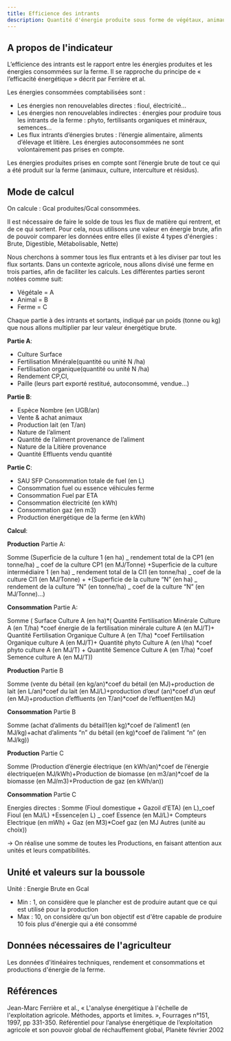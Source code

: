 ```yaml
---
title: Efficience des intrants
description: Quantité d'énergie produite sous forme de végétaux, animaux, énergie renouvelable pour 1 gigacalorie consommée 
---
```


## A propos de l'indicateur

L’efficience des intrants est le rapport entre les énergies produites et les énergies consommées sur la ferme. Il se rapproche du principe de « l’efficacité énergétique » décrit par Ferrière et al. 

Les énergies consommées comptabilisées sont : 
-	Les énergies non renouvelables directes : fioul, électricité…
-	Les énergies non renouvelables indirectes : énergies pour produire tous les intrants de la ferme : phyto, fertilisants organiques et minéraux, semences…
-	Les flux intrants d’énergies brutes : l’énergie alimentaire, aliments d’élevage et litière. Les énergies autoconsommées ne sont volontairement pas prises en compte.
  
Les énergies produites prises en compte sont l’énergie brute de tout ce qui a été produit sur la ferme (animaux, culture, interculture et résidus).

## Mode de calcul

On calcule : Gcal produites/Gcal consommées.

Il est nécessaire de faire le solde de tous les flux de matière qui rentrent, et de ce qui sortent. Pour cela, nous utilisons une valeur en énergie brute, afin de pouvoir comparer les données entre elles (il existe 4 types d'énergies : Brute, Digestible, Métabolisable, Nette)

Nous cherchons à sommer tous les flux entrants et à les diviser par tout les flux sortants. Dans un contexte agricole, nous allons divisé une ferme en trois parties, afin de faciliter les calculs. Les différentes parties seront notées comme suit:

- Végétale = A
- Animal = B
- Ferme = C

Chaque partie à des intrants et sortants, indiqué par un poids (tonne ou kg) que nous allons multiplier par leur valeur énergétique brute. 

**Partie A**:

- Culture Surface
- Fertilisation Minérale(quantité ou unité N /ha)
- Fertilisation organique(quantité ou unité N /ha)
- Rendement CP,CI,
- Paille (leurs part exporté restitué, autoconsommé, vendue…)

**Partie B**:

- Espèce Nombre (en UGB/an)
- Vente & achat animaux
- Production lait (en T/an)
- Nature de l’aliment
- Quantité de l’aliment provenance de l’aliment
- Nature de la Litière provenance
- Quantité Effluents vendu quantité

**Partie C**:

- SAU SFP Consommation totale de fuel (en L)
- Consommation fuel ou essence véhicules ferme
- Consommation Fuel par ETA
- Consommation électricité (en kWh)
- Consommation gaz (en m3)
- Production énergétique de la ferme (en kWh)

**Calcul**:

**Production** Partie A:

Somme (Superficie de la culture 1 (en ha) _ rendement total de la CP1 (en tonne/ha) _ coef de la culture CP1 (en MJ/Tonne) +Superficie de la culture intermédiaire 1 (en ha) _ rendement total de la CI1 (en tonne/ha) _ coef de la culture CI1 (en MJ/Tonne) + +(Superficie de la culture “N” (en ha) _ rendement de la culture ”N” (en tonne/ha) _ coef de la culture “N” (en MJ/Tonne)…)

**Consommation** Partie A:

Somme ( Surface Culture A (en ha)*( Quantité Fertilisation Minérale Culture A (en T/ha) *coef énergie de la fertilisation minérale culture A (en MJ/T)+ Quantité Fertilisation Organique Culture A (en T/ha) *coef Fertilisation Organique culture A (en MJ/T)+ Quantité phyto Culture A (en l/ha) *coef phyto culture A (en MJ/T) + Quantité Semence Culture A (en T/ha) \*coef Semence culture A (en MJ/T))

**Production** Partie B

Somme (vente du bétail (en kg/an)*coef du bétail (en MJ)+production de lait (en L/an)*coef du lait (en MJ/L)+production d’œuf (an)*coef d’un œuf (en MJ)+production d’effluents (en T/an)*coef de l’effluent(en MJ)

**Consommation** Partie B

Somme (achat d’aliments du bétail1(en kg)*coef de l’aliment1 (en MJ/kg)+achat d’aliments “n” du bétail (en kg)*coef de l’aliment “n” (en MJ/kg))

**Production** Partie C

Somme (Production d’énergie électrique (en kWh/an)*coef de l’énergie électrique(en MJ/kWh)+Production de biomasse (en m3/an)*coef de la biomasse (en MJ/m3)+Production de gaz (en kWh/an))

**Consommation** Partie C

Energies directes : Somme (Fioul domestique + Gazoil d’ETA) (en L)_coef Fioul (en MJ/L) +Essence(en L) _ coef Essence (en MJ/L)+ Compteurs Electrique (en mWh) + Gaz (en M3)\*Coef gaz (en MJ Autres (unité au choix))

-> On réalise une somme de toutes les Productions, en faisant attention aux unités et leurs compatibilités.


## Unité et valeurs sur la boussole

Unité : Energie Brute en Gcal

- Min : 1, on considère que le plancher est de produire autant que ce qui est utilisé pour la production
- Max : 10, on considère qu'un bon objectif est d'être capable de produire 10 fois plus d'énergie qui a été consommé
  
## Données nécessaires de l'agriculteur

Les données d'itinéaires techniques, rendement et consommations et productions d'énergie de la ferme.

## Références 

Jean-Marc Ferrière et al., « L'analyse énergétique à l'échelle de l'exploitation agricole. Méthodes, apports et limites. », Fourrages n°151,‎ 1997, pp 331-350.
Référentiel pour l’analyse énergétique de l’exploitation agricole et son pouvoir global de réchauffement global, Planète février 2002

